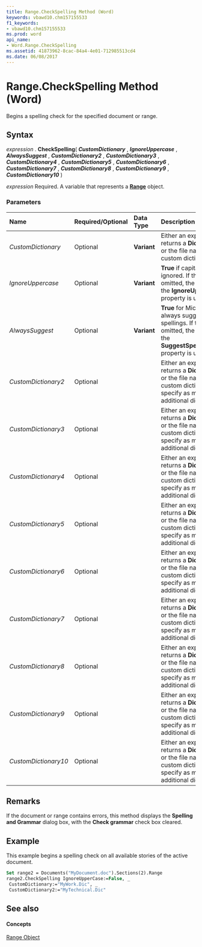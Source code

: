 ```yaml
---
title: Range.CheckSpelling Method (Word)
keywords: vbawd10.chm157155533
f1_keywords:
- vbawd10.chm157155533
ms.prod: word
api_name:
- Word.Range.CheckSpelling
ms.assetid: 41873962-8cac-84a4-4e01-712985513cd4
ms.date: 06/08/2017
---
```



# Range.CheckSpelling Method (Word)

Begins a spelling check for the specified document or range.


## Syntax

 _expression_ . **CheckSpelling**( **_CustomDictionary_** , **_IgnoreUppercase_** , **_AlwaysSuggest_** , **_CustomDictionary2_** , **_CustomDictionary3_** , **_CustomDictionary4_** , **_CustomDictionary5_** , **_CustomDictionary6_** , **_CustomDictionary7_** , **_CustomDictionary8_** , **_CustomDictionary9_** , **_CustomDictionary10_** )

 _expression_ Required. A variable that represents a **[Range](range-object-word.md)** object.


### Parameters



|**Name**|**Required/Optional**|**Data Type**|**Description**|
|:-----|:-----|:-----|:-----|
| _CustomDictionary_|Optional| **Variant**|Either an expression that returns a **Dictionary** object or the file name of the custom dictionary.|
| _IgnoreUppercase_|Optional| **Variant**| **True** if capitalization is ignored. If this argument is omitted, the current value of the **IgnoreUppercase** property is used.|
| _AlwaysSuggest_|Optional| **Variant**| **True** for Microsoft Word to always suggest alternative spellings. If this argument is omitted, the current value of the **SuggestSpellingCorrections** property is used.|
| _CustomDictionary2_|Optional||Either an expression that returns a **Dictionary** object or the file name of the custom dictionary. You can specify as many as nine additional dictionaries.|
| _CustomDictionary3_|Optional||Either an expression that returns a **Dictionary** object or the file name of the custom dictionary. You can specify as many as nine additional dictionaries.|
| _CustomDictionary4_|Optional||Either an expression that returns a **Dictionary** object or the file name of the custom dictionary. You can specify as many as nine additional dictionaries.|
| _CustomDictionary5_|Optional||Either an expression that returns a **Dictionary** object or the file name of the custom dictionary. You can specify as many as nine additional dictionaries.|
| _CustomDictionary6_|Optional||Either an expression that returns a **Dictionary** object or the file name of the custom dictionary. You can specify as many as nine additional dictionaries.|
| _CustomDictionary7_|Optional||Either an expression that returns a **Dictionary** object or the file name of the custom dictionary. You can specify as many as nine additional dictionaries.|
| _CustomDictionary8_|Optional||Either an expression that returns a **Dictionary** object or the file name of the custom dictionary. You can specify as many as nine additional dictionaries.|
| _CustomDictionary9_|Optional||Either an expression that returns a **Dictionary** object or the file name of the custom dictionary. You can specify as many as nine additional dictionaries.|
| _CustomDictionary10_|Optional||Either an expression that returns a **Dictionary** object or the file name of the custom dictionary. You can specify as many as nine additional dictionaries.|

## Remarks

If the document or range contains errors, this method displays the **Spelling and Grammar** dialog box, with the **Check grammar** check box cleared.


## Example

This example begins a spelling check on all available stories of the active document.


```vb
Set range2 = Documents("MyDocument.doc").Sections(2).Range 
range2.CheckSpelling IgnoreUpperCase:=False, _ 
 CustomDictionary:="MyWork.Dic", _ 
 CustomDictionary2:="MyTechnical.Dic"
```


## See also


#### Concepts


[Range Object](range-object-word.md)

